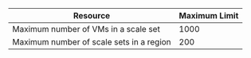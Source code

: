 | Resource | Maximum Limit |
| --- | --- |
| Maximum number of VMs in a scale set |1000 |
| Maximum number of scale sets in a region |200 |

